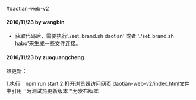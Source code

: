 #daotian-web-v2


#### 2016/11/23 by wangbin
- 获取代码后，需要执行'./set_brand.sh daotian' 或者 './set_brand.sh habo'来生成一些文件连接。


#### 2016/11/23 by zuoguangcheng

熱更新：

1.执行　npm run start
2.打开浏览器访问网页
daotian-web-v2/index.html文件中引用
'<script src="http://localhost:9999/dist/app.js"></script>'为测试热更新版本
'<script src="./dist/app.js"></script>'为发布版本